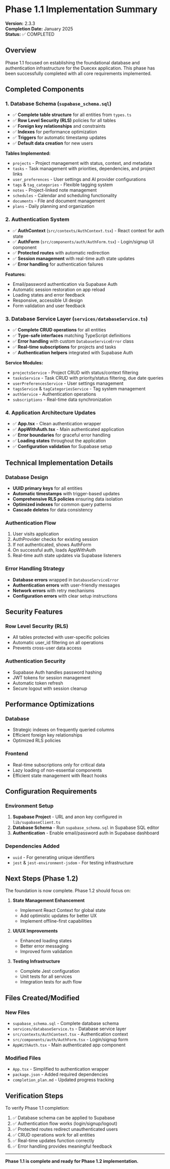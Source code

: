 # Phase 1.1 Implementation Summary

**Version:** 2.3.3  
**Completion Date:** January 2025  
**Status:** ✅ COMPLETED

## Overview

Phase 1.1 focused on establishing the foundational database and authentication infrastructure for the Duecex application. This phase has been successfully completed with all core requirements implemented.

## Completed Components

### 1. Database Schema (`supabase_schema.sql`)
- ✅ **Complete table structure** for all entities from `types.ts`
- ✅ **Row Level Security (RLS)** policies for all tables
- ✅ **Foreign key relationships** and constraints
- ✅ **Indexes** for performance optimization
- ✅ **Triggers** for automatic timestamp updates
- ✅ **Default data creation** for new users

**Tables Implemented:**
- `projects` - Project management with status, context, and metadata
- `tasks` - Task management with priorities, dependencies, and project links
- `user_preferences` - User settings and AI provider configurations
- `tags` & `tag_categories` - Flexible tagging system
- `notes` - Project-linked note management
- `schedules` - Calendar and scheduling functionality
- `documents` - File and document management
- `plans` - Daily planning and organization

### 2. Authentication System
- ✅ **AuthContext** (`src/contexts/AuthContext.tsx`) - React context for auth state
- ✅ **AuthForm** (`src/components/auth/AuthForm.tsx`) - Login/signup UI component
- ✅ **Protected routes** with automatic redirection
- ✅ **Session management** with real-time auth state updates
- ✅ **Error handling** for authentication failures

**Features:**
- Email/password authentication via Supabase Auth
- Automatic session restoration on app reload
- Loading states and error feedback
- Responsive, accessible UI design
- Form validation and user feedback

### 3. Database Service Layer (`services/databaseService.ts`)
- ✅ **Complete CRUD operations** for all entities
- ✅ **Type-safe interfaces** matching TypeScript definitions
- ✅ **Error handling** with custom `DatabaseServiceError` class
- ✅ **Real-time subscriptions** for projects and tasks
- ✅ **Authentication helpers** integrated with Supabase Auth

**Service Modules:**
- `projectsService` - Project CRUD with status/context filtering
- `tasksService` - Task CRUD with priority/status filtering, due date queries
- `userPreferencesService` - User settings management
- `tagsService` & `tagCategoriesService` - Tag system management
- `authService` - Authentication operations
- `subscriptions` - Real-time data synchronization

### 4. Application Architecture Updates
- ✅ **App.tsx** - Clean authentication wrapper
- ✅ **AppWithAuth.tsx** - Main authenticated application
- ✅ **Error boundaries** for graceful error handling
- ✅ **Loading states** throughout the application
- ✅ **Configuration validation** for Supabase setup

## Technical Implementation Details

### Database Design
- **UUID primary keys** for all entities
- **Automatic timestamps** with trigger-based updates
- **Comprehensive RLS policies** ensuring data isolation
- **Optimized indexes** for common query patterns
- **Cascade deletes** for data consistency

### Authentication Flow
1. User visits application
2. AuthProvider checks for existing session
3. If not authenticated, shows AuthForm
4. On successful auth, loads AppWithAuth
5. Real-time auth state updates via Supabase listeners

### Error Handling Strategy
- **Database errors** wrapped in `DatabaseServiceError`
- **Authentication errors** with user-friendly messages
- **Network errors** with retry mechanisms
- **Configuration errors** with clear setup instructions

## Security Features

### Row Level Security (RLS)
- All tables protected with user-specific policies
- Automatic user_id filtering on all operations
- Prevents cross-user data access

### Authentication Security
- Supabase Auth handles password hashing
- JWT tokens for session management
- Automatic token refresh
- Secure logout with session cleanup

## Performance Optimizations

### Database
- Strategic indexes on frequently queried columns
- Efficient foreign key relationships
- Optimized RLS policies

### Frontend
- Real-time subscriptions only for critical data
- Lazy loading of non-essential components
- Efficient state management with React hooks

## Configuration Requirements

### Environment Setup
1. **Supabase Project** - URL and anon key configured in `lib/supabaseClient.ts`
2. **Database Schema** - Run `supabase_schema.sql` in Supabase SQL editor
3. **Authentication** - Enable email/password auth in Supabase dashboard

### Dependencies Added
- `uuid` - For generating unique identifiers
- `jest` & `jest-environment-jsdom` - For testing infrastructure

## Next Steps (Phase 1.2)

The foundation is now complete. Phase 1.2 should focus on:

1. **State Management Enhancement**
   - Implement React Context for global state
   - Add optimistic updates for better UX
   - Implement offline-first capabilities

2. **UI/UX Improvements**
   - Enhanced loading states
   - Better error messaging
   - Improved form validation

3. **Testing Infrastructure**
   - Complete Jest configuration
   - Unit tests for all services
   - Integration tests for auth flow

## Files Created/Modified

### New Files
- `supabase_schema.sql` - Complete database schema
- `services/databaseService.ts` - Database service layer
- `src/contexts/AuthContext.tsx` - Authentication context
- `src/components/auth/AuthForm.tsx` - Login/signup form
- `AppWithAuth.tsx` - Main authenticated app component

### Modified Files
- `App.tsx` - Simplified to authentication wrapper
- `package.json` - Added required dependencies
- `completion_plan.md` - Updated progress tracking

## Verification Steps

To verify Phase 1.1 completion:

1. ✅ Database schema can be applied to Supabase
2. ✅ Authentication flow works (login/signup/logout)
3. ✅ Protected routes redirect unauthenticated users
4. ✅ CRUD operations work for all entities
5. ✅ Real-time updates function correctly
6. ✅ Error handling provides meaningful feedback

---

**Phase 1.1 is complete and ready for Phase 1.2 implementation.** 
